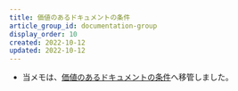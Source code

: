 ```yaml
---
title: 価値のあるドキュメントの条件
article_group_id: documentation-group
display_order: 10
created: 2022-10-12
updated: 2022-10-12
---
```

- 当メモは、[価値のあるドキュメントの条件](https://thinktwice.tech/it/system_development/requirements_for_valuable_documents/)へ移管しました。